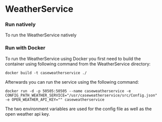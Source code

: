 # WeatherService


### Run natively
To run the WeatherService natively 
### Run with Docker
To run the WeatherService using Docker you first need to build the container using following command from the WeatherService directory:

`docker build -t caseweatherservice ./`

Afterwards you can run the service using the following command:

`docker run -d -p 50505:50505 --name caseweatherservice -e CONFIG_PATH_WEATHER_SERVICE="/usr/caseweatherservice/src/Config.json" -e OPEN_WEATHER_API_KEY="" caseweatherservice`

The two environment variables are used for the config file as well as the open weather api key.